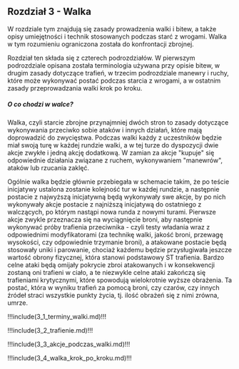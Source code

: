 ## Rozdział 3 - Walka

W rozdziale tym znajdują się zasady prowadzenia walki i bitew, a także opisy umiejętności i technik stosowanych podczas starć z wrogami. Walka w tym rozumieniu ograniczona została do konfrontacji zbrojnej.

Rozdział ten składa się z czterech podrozdziałów. W pierwszym podrozdziale opisana została terminologia używana przy opisie bitew, w drugim zasady dotyczące trafień, w trzecim podrozdziale manewry i ruchy, które może wykonywać postać podczas starcia z wrogami, a w ostatnim zasady przeprowadzania walki krok po kroku.

<h5>O co chodzi  w walce?</h5>

Walka, czyli starcie zbrojne przynajmniej dwóch stron to zasady dotyczące wykonywania przeciwko sobie ataków i innych działań, które mają doprowadzić do zwycięstwa. Podczas walki każdy z uczestników będzie miał swoją turę w każdej rundzie walki, a w tej turze do dyspozycji dwie akcje zwykłe i jedną akcję dodatkową. W zamian za akcje "kupuje" się odpowiednie działania związane z ruchem, wykonywaniem "manewrów", ataków lub rzucania zaklęć. 

Ogólnie walka będzie głównie przebiegała w schemacie takim, że po teście inicjatywy ustalona zostanie kolejność tur w każdej rundzie, a następnie postacie z najwyższą inicjatywną będą wykonywały swe akcje, by po nich wykonywały akcje postacie z najniższą inicjatywą do ostatniego z walczących, po którym nastąpi nowa runda z nowymi turami. Pierwsze akcje zwykle przeznacza się na wyciągnięcie broni, aby następnie wykonywać próby trafienia przeciwnika - czyli testy władania wraz z odpowiednimi modyfikatorami (za technikę walki, jakość broni, przewagę wysokości, czy odpowiednie trzymanie broni), a atakowane postacie będą stosowały uniki i parowanie, chociaż każdemu będzie przysługiwała jeszcze wartość obrony fizycznej, która stanowi podstawowy ST trafienia. Bardzo celne ataki będą omijały pokrycie zbroi atakowanych i w konsekwencji zostaną oni trafieni w ciało, a te niezwykle celne ataki zakończą się trafieniami krytycznymi, które spowodują wielokrotnie wyższe obrażenia. Ta postać, która w wyniku trafień za pomocą broni, czy czarów, czy innych źródeł straci wszystkie punkty życia, tj. ilość obrażeń się z nimi zrówna, umrze. 

!!!include(3_1_terminy_walki.md)!!!

!!!include(3_2_trafienie.md)!!!

!!!include(3_3_akcje_podczas_walki.md)!!!

!!!include(3_4_walka_krok_po_kroku.md)!!!